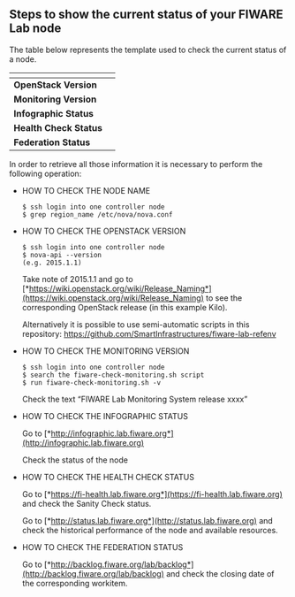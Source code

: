 ## Steps to show the current status of your FIWARE Lab node

The table below represents the template used to check the current status
of a node.

| []()|[]() |
| --- | --- | 
| **OpenStack Version** | []() |
| **Monitoring Version** | []() |
| **Infographic Status** | []() |
| **Health Check Status** | []() |
| **Federation Status** | []() |

In order to retrieve all those information it is necessary to perform the
following operation:

- HOW TO CHECK THE NODE NAME

    ```
    $ ssh login into one controller node
    $ grep region_name /etc/nova/nova.conf
    ```

- HOW TO CHECK THE OPENSTACK VERSION

    ```
    $ ssh login into one controller node
    $ nova-api --version
    (e.g. 2015.1.1)
    ```

    Take note of 2015.1.1 and go to
    [*https://wiki.openstack.org/wiki/Release_Naming*](https://wiki.openstack.org/wiki/Release_Naming)
    to see the corresponding OpenStack release (in this example Kilo).

    Alternatively it is possible to use semi-automatic scripts in this repository: https://github.com/SmartInfrastructures/fiware-lab-refenv
    
- HOW TO CHECK THE MONITORING VERSION

    ```
    $ ssh login into one controller node
    $ search the fiware-check-monitoring.sh script
    $ run fiware-check-monitoring.sh -v
    ```

    Check the text “FIWARE Lab Monitoring System release xxxx”

- HOW TO CHECK THE INFOGRAPHIC STATUS

    Go to [*http://infographic.lab.fiware.org*](http://infographic.lab.fiware.org)
    
    Check the status of the node

- HOW TO CHECK THE HEALTH CHECK STATUS

    Go to [*https://fi-health.lab.fiware.org*](https://fi-health.lab.fiware.org)
    and check the Sanity Check status.

    Go to [*http://status.lab.fiware.org*](http://status.lab.fiware.org)
    and check the historical performance of the node and available resources.

- HOW TO CHECK THE FEDERATION STATUS

    Go to [*http://backlog.fiware.org/lab/backlog*](http://backlog.fiware.org/lab/backlog)
    and check the closing date of the corresponding workitem.
